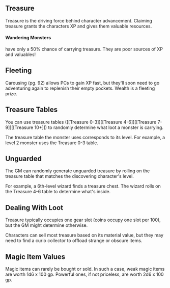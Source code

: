 ## **Treasure**
Treasure is the driving force behind character advancement. Claiming treasure grants the characters XP and gives them valuable resources.

#### **Wandering Monsters** 
have only a 50% chance of carrying treasure. They are poor sources of XP and valuables!

## **Fleeting**
Carousing (pg. 92) allows PCs to gain XP fast, but they'll soon need to go adventuring again to replenish their empty pockets. Wealth is a fleeting prize.

## **Treasure Tables**
You can use treasure tables ([[Treasure 0-3]][[Treasure 4-6]][[Treasure 7-9]][[Treasure 10+]]) to randomly determine what loot a monster is carrying.

The treasure table the monster uses corresponds to its level. For example, a level 2 monster uses the Treasure 0-3 table.

## **Unguarded**
The GM can randomly generate unguarded treasure by rolling on the treasure table that matches the discovering character's level.

For example, a 6th-level wizard finds a treasure chest. The wizard rolls on the Treasure 4-6 table to determine what's inside.

## **Dealing With Loot**
Treasure typically occupies one gear slot (coins occupy one slot per 100), but the GM might determine otherwise.

Characters can sell most treasure based on its material value, but they may need to find a curio collector to offload strange or obscure items.

## **Magic Item Values**
Magic items can rarely be bought or sold. In such a case, weak magic items are worth 1d6 x 100 gp. Powerful ones, if not priceless, are worth 2d6 x 100 gp.



